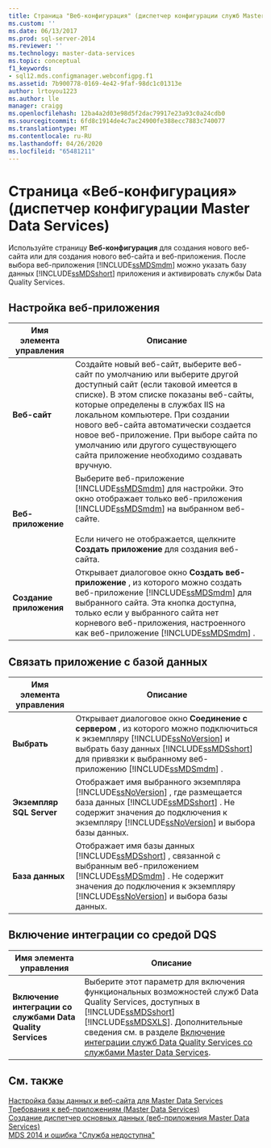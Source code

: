 ```yaml
---
title: Страница "Веб-конфигурация" (диспетчер конфигурации служб Master Data Services) | Документы Майкрософт
ms.custom: ''
ms.date: 06/13/2017
ms.prod: sql-server-2014
ms.reviewer: ''
ms.technology: master-data-services
ms.topic: conceptual
f1_keywords:
- sql12.mds.configmanager.webconfigpg.f1
ms.assetid: 7b900778-0169-4e42-9faf-98dc1c01313e
author: lrtoyou1223
ms.author: lle
manager: craigg
ms.openlocfilehash: 12ba4a2d03e98d5f2dac79917e23a93c0a24cdb0
ms.sourcegitcommit: 6fd8c1914de4c7ac24900fe388ecc7883c740077
ms.translationtype: MT
ms.contentlocale: ru-RU
ms.lasthandoff: 04/26/2020
ms.locfileid: "65481211"
---
```

# <a name="web-configuration-page-master-data-services-configuration-manager"></a>Страница «Веб-конфигурация» (диспетчер конфигурации Master Data Services)
  Используйте страницу **Веб-конфигурация** для создания нового веб-сайта или для создания нового веб-сайта и веб-приложения. После выбора веб-приложения [!INCLUDE[ssMDSmdm](../includes/ssmdsmdm-md.md)] можно указать базу данных [!INCLUDE[ssMDSshort](../includes/ssmdsshort-md.md)] приложения и активировать службы Data Quality Services.  
  
## <a name="configure-the-web-application"></a>Настройка веб-приложения  
  
|Имя элемента управления|Описание|  
|------------------|-----------------|  
|**Веб-сайт**|Создайте новый веб-сайт, выберите веб-сайт по умолчанию или выберите другой доступный сайт (если таковой имеется в списке). В этом списке показаны веб-сайты, которые определены в службах IIS на локальном компьютере. При создании нового веб-сайта автоматически создается новое веб-приложение. При выборе сайта по умолчанию или другого существующего сайта приложение необходимо создавать вручную.|  
|**Веб-приложение**|Выберите веб-приложение [!INCLUDE[ssMDSmdm](../includes/ssmdsmdm-md.md)] для настройки. Это окно отображает только веб-приложения [!INCLUDE[ssMDSmdm](../includes/ssmdsmdm-md.md)] на выбранном веб-сайте.<br /><br /> Если ничего не отображается, щелкните **Создать приложение** для создания веб-сайта.|  
|**Создание приложения**|Открывает диалоговое окно **Создать веб-приложение** , из которого можно создать веб-приложение [!INCLUDE[ssMDSmdm](../includes/ssmdsmdm-md.md)] для выбранного сайта. Эта кнопка доступна, только если у выбранного сайта нет корневого веб-приложения, настроенного как веб-приложение [!INCLUDE[ssMDSmdm](../includes/ssmdsmdm-md.md)] .|  
  
## <a name="associate-application-with-database"></a>Связать приложение с базой данных  
  
|Имя элемента управления|Описание|  
|------------------|-----------------|  
|**Выбрать**|Открывает диалоговое окно **Соединение с сервером** , из которого можно подключиться к экземпляру [!INCLUDE[ssNoVersion](../includes/ssnoversion-md.md)] и выбрать базу данных [!INCLUDE[ssMDSshort](../includes/ssmdsshort-md.md)] для привязки к выбранному веб-приложению [!INCLUDE[ssMDSmdm](../includes/ssmdsmdm-md.md)] .|  
|**Экземпляр SQL Server**|Отображает имя выбранного экземпляра [!INCLUDE[ssNoVersion](../includes/ssnoversion-md.md)] , где размещается база данных [!INCLUDE[ssMDSshort](../includes/ssmdsshort-md.md)] . Не содержит значения до подключения к экземпляру [!INCLUDE[ssNoVersion](../includes/ssnoversion-md.md)] и выбора базы данных.|  
|**База данных**|Отображает имя базы данных [!INCLUDE[ssMDSshort](../includes/ssmdsshort-md.md)] , связанной с выбранным веб-приложением [!INCLUDE[ssMDSmdm](../includes/ssmdsmdm-md.md)] . Не содержит значения до подключения к экземпляру [!INCLUDE[ssNoVersion](../includes/ssnoversion-md.md)] и выбора базы данных.|  
  
## <a name="enable-dqs-integration"></a>Включение интеграции со средой DQS  
  
|Имя элемента управления|Описание|  
|------------------|-----------------|  
|**Включение интеграции со службами Data Quality Services**|Выберите этот параметр для включения функциональных возможностей служб Data Quality Services, доступных в [!INCLUDE[ssMDSshort](../includes/ssmdsshort-md.md)][!INCLUDE[ssMDSXLS](../includes/ssmdsxls-md.md)]. Дополнительные сведения см. в разделе [Включение интеграции служб Data Quality Services со службами Master Data Services](install-windows/enable-data-quality-services-integration-with-master-data-services.md).|  
  
## <a name="see-also"></a>См. также  
 [Настройка базы данных и веб-сайта для Master Data Services](../../2014/master-data-services/set-up-the-database-and-website-for-master-data-services.md)   
 [Требования к веб-приложениям &#40;Master Data Services&#41;](install-windows/web-application-requirements-master-data-services.md)   
 [Создание диспетчер основных данных &#40;веб-приложения Master Data Services&#41;](install-windows/create-a-master-data-manager-web-application-master-data-services.md)   
 [MDS 2014 и ошибка "Служба недоступна"](https://blogs.msdn.com/b/womeninanalytics/archive/2015/08/19/mds-2014-and-service-unavailable-error.aspx)  
  
  

